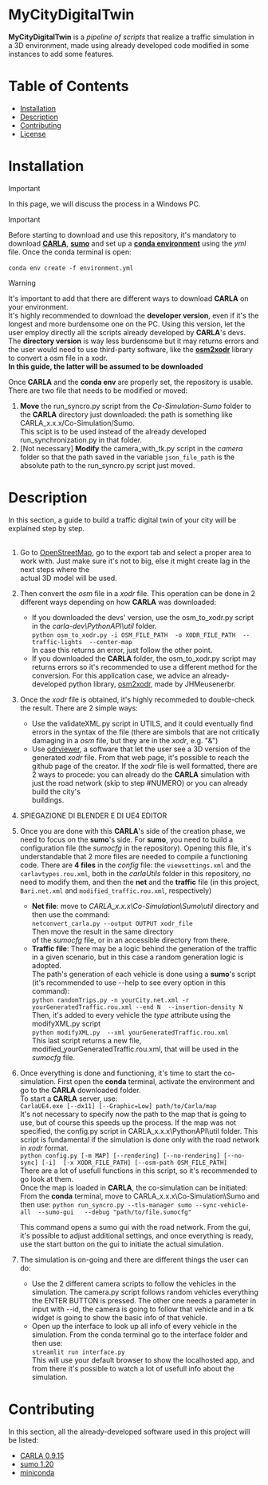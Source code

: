 # MyCityDigitalTwin

**MyCityDigitalTwin** is a *pipeline of scripts* that realize a traffic simulation in a 3D environment, made using already developed code modified in some instances to add some features.

# Table of Contents
- [Installation](#installation)
- [Description](#description)
- [Contributing](#contributing)
- [License](#license)

# Installation
 > [!IMPORTANT]
> In this page, we will discuss the process in a Windows PC.

 > [!IMPORTANT]
> Before starting to download and use this repository, it's mandatory to download [**CARLA**](https://carla.readthedocs.io/en/latest/download/), [**sumo**](https://sumo.dlr.de/docs/Downloads.php) and set up a [**conda environment**](https://docs.conda.io/projects/conda/en/latest/user-guide/install/index.html) using the *yml* file. Once the conda terminal is open: <br/><br/>
>`conda env create -f environment.yml`

> [!WARNING]
> It's important to add that there are different ways to download **CARLA** on your environment.<br/>
> It's highly recommended to download the **developer version**, even if it's the longest and more burdensome one on the PC. Using this version, let the user employ directly all the scripts already developed by **CARLA**'s devs. <br/>
> The **directory version** is way less burdensome but it may returns errors and the user would need to use third-party software, like the [**osm2xodr**](https://github.com/JHMeusener/osm2xodr) library to convert a osm file in a xodr.<br/>
> **In this guide, the latter will be assumed to be downloaded**

Once **CARLA** and the **conda env** are properly set, the repository is usable. There are two file that needs to be modified or moved:
1. **Move** the run_syncro.py script from the *Co-Simulation-Sumo* folder to the **CARLA** directory just downloaded: the path is something like CARLA_x.x.x/Co-Simulation/Sumo. <br/>
This scipt is to be used instead of the already developed run_synchronization.py in that folder.
2. [Not necessary] **Modify** the camera_with_tk.py script in the *camera* folder so that the path saved in the variable `json_file_path` is the absolute path to the run_syncro.py script just moved.

# Description
In this section, a guide to build a traffic digital twin of your city will be explained step by step.<br/><br/>
1. Go to [OpenStreetMap](https://www.openstreetmap.org/), go to the export tab and select a proper area to work with. Just make sure it's not to big, else it might create lag in the next steps where the  
   actual 3D model will be used.<br/>
   
2. Then convert the *osm* file in a *xodr* file. This operation can be done in 2 different ways depending on how **CARLA** was downloaded:
    - If you downloaded the devs' version, use the osm_to_xodr.py script in the *carla-dev\PythonAPI\util* folder.<br/>
      `python osm_to_xodr.py -i OSM_FILE_PATH  -o XODR_FILE_PATH  --traffic-lights  --center-map` <br/>
      In case this returns an error, just follow the other point.<br/>
    - If you downloaded the **CARLA** folder, the osm_to_xodr.py script may returns errors so it's recommended to use a different method for the conversion. For this application case, we advice an already- 
      developed python library, [osm2xodr](https://github.com/JHMeusener/osm2xodr), made by JHMeusenerbr. <br/>
 
3. Once the *xodr* file is obtained, it's highly recommeded to double-check the result. There are 2 simple ways:
    - Use the validateXML.py script in UTILS, and it could eventually find errors in the syntax of the file (there are simbols that are not critically damaging in a *osm* file, but they are in the *xodr*, 
      e.g. "&")
    - Use [odrviewer](https://odrviewer.io/), a software that let the user see a 3D version of the generated *xodr* file. From that web page, it's possible to reach the github page of the creator.
   If the *xodr* file is well formatted, there are 2 ways to procede: you can already do the **CARLA** simulation with just the road network (skip to step #NUMERO) or you can already build the city's  
   buildings.

4. SPIEGAZIONE DI BLENDER E DI UE4 EDITOR


5. Once you are done with this **CARLA**'s side of the creation phase, we need to focus on the **sumo**'s side. For **sumo**, you need to build a configuration file (the *sumocfg* in the repository). Opening this file, it's understandable that 2 more files are needed to compile a functioning code. There are **4 files** in the *config* file: the `viewsettings.xml` and the `carlavtypes.rou.xml`, both in the *carlaUtils* folder in this repository, no need to modify them, and then the **net** and the **traffic** file (in this project, `Bari.net.xml` and `modified_traffic.rou.xml`, respectively)
    - **Net file**: move to *CARLA_x.x.x\Co-Simulation\Sumo\util* directory and then use the command: <br/> `netconvert_carla.py --output OUTPUT xodr_file` <br/> Then move the result in the same directory  
      of the *sumocfg* file, or in an accessible directory from there.
    - **Traffic file**: There may be a logic behind the generation of the traffic in a given scenario, but in this case a random generation logic is adopted. <br/>
       The path's generation of each vehicle is done using a **sumo**'s script (it's recommended to use --help to see every option in this command): <br/>
      `python randomTrips.py -n yourCity.net.xml -r yourGeneratedTraffic.rou.xml --end N  --insertion-density N` <br/>
      Then, it's added to every vehicle the *type* attribute using the modifyXML.py script <br/>
      `python modifyXML.py  --xml yourGeneratedTraffic.rou.xml` <br/>
      This last script returns a new file, modified_yourGeneratedTraffic.rou.xml, that will be used in the *sumocfg* file.

  6. Once everything is done and functioning, it's time to start the co-simulation. First open the **conda** terminal, activate the environment and go to the **CARLA** downloaded folder. <br/>
     To start a **CARLA** server, use: <br/>
     `CarlaUE4.exe [--dx11] [--Graphic=Low] path/to/Carla/map` <br/>
     It's not necessary to specify now the path to the map that is going to use, but of course this speeds up the process. If the map was not specified, the config.py script in CARLA_x.x.x\PythonAPI\util 
     folder. This script is fundamental if the simulation is done only with the road network in *xodr* format. <br/>
     `python config.py [-m MAP] [--rendering] [--no-rendering] [--no-sync] [-i]  [-x XODR_FILE_PATH] [--osm-path OSM_FILE_PATH]` <br/>
     There are a lot of usefull functions in this script, so it's recommended to go look at them. <br/>
     Once the map is loaded in **CARLA**, the co-simulation can be initiated:
     From the **conda** terminal, move to CARLA_x.x.x\Co-Simulation\Sumo and then use:
     `python run_syncro.py --tls-manager sumo --sync-vehicle-all  --sumo-gui   --debug "path/to/file.sumocfg" `<br/>

     This command opens a sumo gui with the road network. From the gui, it's possible to adjust additional settings, and once everything is ready, use the start button on the gui to initiate the actual 
     simulation.

  7. The simulation is on-going and there are different things the user can do:
     - Use the 2 different camera scripts to follow the vehicles in the simulation. The camera.py script follows random vehicles everything the ENTER BUTTON is pressed. The other one needs a parameter in 
       input with --id, the camera is going to follow that vehicle and in a tk widget is going to show the basic info of that vehicle.
     - Open up the interface to look up all info of every vehicle in the simulation. From the conda terminal go to the interface folder and then use: <br/>
     `streamlit run interface.py` <br/>
     This will use your default browser to show the localhosted app, and from there it's possible to watch a lot of usefull info about the simulation.


# Contributing
In this section, all the already-developed software used in this project will be listed:
- [CARLA 0.9.15](https://carla.org/2023/11/10/release-0.9.15/)
- [sumo 1.20](https://sumo.dlr.de/docs/Downloads.php)
- [miniconda](https://docs.anaconda.com/miniconda/)


    
     
                  
     
     
      
      
   
   
      
   





